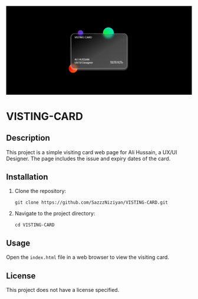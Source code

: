 <img src="https://github.com/SazzzNiziyan/VISTING-CARD/blob/637fee660cdb21fe2e5bff0c52547f595bad6dad/Screenshot%202025-02-22%20210822.png">

# VISTING-CARD

## Description
This project is a simple visiting card web page for Ali Hussain, a UX/UI Designer. The page includes the issue and expiry dates of the card.

## Installation
1. Clone the repository:
   ```
   git clone https://github.com/SazzzNiziyan/VISTING-CARD.git
   ```
2. Navigate to the project directory:
   ```
   cd VISTING-CARD
   ```

## Usage
Open the `index.html` file in a web browser to view the visiting card.

## License
This project does not have a license specified.

